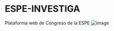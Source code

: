 # ESPE-INVESTIGA
Plataforma web de Congreso de la ESPE
![image](https://user-images.githubusercontent.com/48724103/125021649-b25e8600-e040-11eb-9637-bde28500b987.png)

